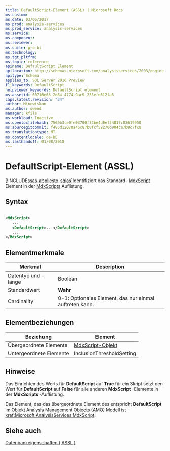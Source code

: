 ```yaml
---
title: DefaultScript-Element (ASSL) | Microsoft Docs
ms.custom: 
ms.date: 03/06/2017
ms.prod: analysis-services
ms.prod_service: analysis-services
ms.service: 
ms.component: 
ms.reviewer: 
ms.suite: pro-bi
ms.technology: 
ms.tgt_pltfrm: 
ms.topic: reference
apiname: DefaultScript Element
apilocation: http://schemas.microsoft.com/analysisservices/2003/engine
apitype: Schema
applies_to: SQL Server 2016 Preview
f1_keywords: DefaultScript
helpviewer_keywords: DefaultScript element
ms.assetid: 60716e63-2d64-4774-9ac9-253efe612fa5
caps.latest.revision: "34"
author: Minewiskan
ms.author: owend
manager: kfile
ms.workload: Inactive
ms.openlocfilehash: 7560b3ce0fe03700f73be4d0ef34817c03619950
ms.sourcegitcommit: f486d12078a45c87b0fcf52270b904ca7b0c7fc8
ms.translationtype: MT
ms.contentlocale: de-DE
ms.lasthandoff: 01/08/2018
---
```

# <a name="defaultscript-element-assl"></a>DefaultScript-Element (ASSL)
[!INCLUDE[ssas-appliesto-sqlas](../../../includes/ssas-appliesto-sqlas.md)]Identifiziert das Standard- [MdxScript](../../../analysis-services/scripting/objects/mdxscript-element-assl.md) Element in der [MdxScripts](../../../analysis-services/scripting/collections/mdxscripts-element-assl.md) Auflistung.  
  
## <a name="syntax"></a>Syntax  
  
```xml  
  
<MdxScript>  
   ...  
   <DefaultScript>...</DefaultScript>  
   ...  
</MdxScript>  
```  
  
## <a name="element-characteristics"></a>Elementmerkmale  
  
|Merkmal|Description|  
|--------------------|-----------------|  
|Datentyp und -länge|Boolean|  
|Standardwert|**Wahr**|  
|Cardinality|0-1: Optionales Element, das nur einmal auftreten kann.|  
  
## <a name="element-relationships"></a>Elementbeziehungen  
  
|Beziehung|Element|  
|------------------|-------------|  
|Übergeordnete Elemente|[MdxScript-Objekt](../../../analysis-services/scripting/objects/mdxscript-element-assl.md)|  
|Untergeordnete Elemente|InclusionThresholdSetting|  
  
## <a name="remarks"></a>Hinweise  
 Das Einrichten des Werts für **DefaultScript** auf **True** für ein Skript setzt den Wert für **DefaultScript** auf **False** für alle anderen **MdxScript** -Elemente in der **MdxScripts** -Auflistung.  
  
 Das Element, das das übergeordnete Element des entspricht **DefaultScript** im Objekt Analysis Management Objects (AMO) Modell ist <xref:Microsoft.AnalysisServices.MdxScript>.  
  
## <a name="see-also"></a>Siehe auch  
 [Datenbankeigenschaften &#40; ASSL &#41;](../../../analysis-services/scripting/properties/properties-assl.md)  
  
  
